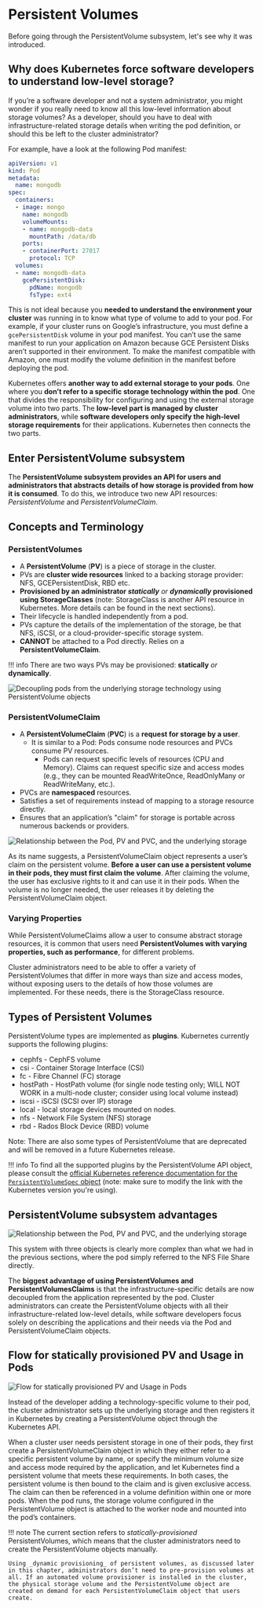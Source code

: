 # Persistent Volumes

Before going through the PersistentVolume subsystem, let's see why it was introduced.

## Why does Kubernetes force software developers to understand low-level storage?

If you’re a software developer and not a system administrator, you might wonder if you really need to know all this low-level information about storage volumes? As a developer, should you have to deal with infrastructure-related storage details when writing the pod definition, or should this be left to the cluster administrator?

For example, have a look at the following Pod manifest:

```yaml
apiVersion: v1
kind: Pod
metadata:
  name: mongodb
spec:
  containers:
  - image: mongo
    name: mongodb
    volumeMounts:
    - name: mongodb-data
      mountPath: /data/db
    ports:
    - containerPort: 27017
      protocol: TCP
  volumes:
  - name: mongodb-data
    gcePersistentDisk:
      pdName: mongodb
      fsType: ext4
```

This is not ideal because you **needed to understand the environment your cluster** was running in to know what type of volume to add to your pod. For example, if your cluster runs on Google’s infrastructure, you must define a `gcePersistentDisk` volume in your pod manifest. You can’t use the same manifest to run your application on Amazon because GCE Persistent Disks aren’t supported in their environment. To make the manifest compatible with Amazon, one must modify the volume definition in the manifest before deploying the pod.

Kubernetes offers **another way to add external storage to your pods**. One where you **don’t refer to a specific storage technology within the pod**. One that divides the responsibility for configuring and using the external storage volume into two parts. The **low-level part is managed by cluster administrators**, while **software developers only specify the high-level storage requirements** for their applications. Kubernetes then connects the two parts.


## Enter PersistentVolume subsystem

The **PersistentVolume subsystem provides an API for users and administrators that abstracts details of how storage is provided from how it is consumed**. To do this, we introduce two new API resources: _PersistentVolume_ and _PersistentVolumeClaim_.

## Concepts and Terminology

### PersistentVolumes

- A **PersistentVolume** (**PV**) is a piece of storage in the cluster.  
- PVs are **cluster wide resources** linked to a backing storage provider: NFS, GCEPersistentDisk, RBD etc.
- **Provisioned by an administrator _statically_** _or_ **_dynamically_ provisioned using StorageClasses** (note: StorageClass is another API resource in Kubernetes. More details can be found in the next sections).
- Their lifecycle is handled independently from a pod.
- PVs capture the details of the implementation of the storage, be that NFS, iSCSI, or a cloud-provider-specific storage system.
- **CANNOT** be attached to a Pod directly. Relies on a **PersistentVolumeClaim**.

!!! info
    There are two ways PVs may be provisioned: **statically** _or_ **dynamically**.

![Decoupling pods from the underlying storage technology using PersistentVolume objects](./../../img/decoupling-pods-from-underlying-storage-with-pvs.png)


### PersistentVolumeClaim

- A **PersistentVolumeClaim** (**PVC**) is a **request for storage by a user**.
    - It is similar to a Pod: Pods consume node resources and PVCs consume PV resources.
        - Pods can request specific levels of resources (CPU and Memory). Claims can request specific size and access modes (e.g., they can be mounted ReadWriteOnce, ReadOnlyMany or ReadWriteMany, etc.).
- PVCs are **namespaced** resources.
- Satisfies a set of requirements instead of mapping to a storage resource directly.
- Ensures that an application’s "claim" for storage is portable across numerous backends or providers.

![Relationship between the Pod, PV and PVC, and the underlying storage](./../../img/relationship-between-pod-pv-pvc.png)


As its name suggests, a PersistentVolumeClaim object represents a user’s claim on the persistent volume. **Before a user can use a persistent volume in their pods, they must first claim the volume**. After claiming the volume, the user has exclusive rights to it and can use it in their pods. When the volume is no longer needed, the user releases it by deleting the PersistentVolumeClaim object.

### Varying Properties

While PersistentVolumeClaims allow a user to consume abstract storage resources, it is common that users need **PersistentVolumes with varying properties, such as performance**, for different problems.

Cluster administrators need to be able to offer a variety of PersistentVolumes that differ in more ways than size and access modes, without exposing users to the details of how those volumes are implemented. For these needs, there is the StorageClass resource.


## Types of Persistent Volumes

PersistentVolume types are implemented as **plugins**. Kubernetes currently supports the following plugins:

- cephfs - CephFS volume
- csi - Container Storage Interface (CSI)
- fc - Fibre Channel (FC) storage
- hostPath - HostPath volume (for single node testing only; WILL NOT WORK in a multi-node cluster; consider using local volume instead)
- iscsi - iSCSI (SCSI over IP) storage
- local - local storage devices mounted on nodes.
- nfs - Network File System (NFS) storage
- rbd - Rados Block Device (RBD) volume

Note: There are also some types of PersistentVolume that are deprecated and will be removed in a future Kubernetes release.


!!! info
    To find all the supported plugins by the PersistentVolume API object, please consult the [official Kubernetes reference documentation for the `PersistentVolumeSpec` object](https://kubernetes.io/docs/reference/generated/kubernetes-api/v1.27/#persistentvolumespec-v1-core) (note: make sure to modify the link with the Kubernetes version you're using).


## PersistentVolume subsystem advantages

![Relationship between the Pod, PV and PVC, and the underlying storage](./../../img/relationship-between-pod-pv-pvc.png)

This system with three objects is clearly more complex than what we had in the previous sections, where the pod simply referred to the NFS File Share directly. 

The **biggest advantage of using PersistentVolumes and PersistentVolumesClaims** is that the infrastructure-specific details are now decoupled from the application represented by the pod. Cluster administrators can create the PersistentVolume objects with all their infrastructure-related low-level details, while software developers focus solely on describing the applications and their needs via the Pod and PersistentVolumeClaim objects.


## Flow for statically provisioned PV and Usage in Pods

![Flow for statically provisioned PV and Usage in Pods](./../../img/flow-for-statically-provisioned-pv-pvc-pods.png)

Instead of the developer adding a technology-specific volume to their pod, the cluster administrator sets up the underlying storage and then registers it in Kubernetes by creating a PersistentVolume object through the Kubernetes API.

When a cluster user needs persistent storage in one of their pods, they first create a PersistentVolumeClaim object in which they either refer to a specific persistent volume by name, or specify the minimum volume size and access mode required by the application, and let Kubernetes find a persistent volume that meets these requirements. In both cases, the persistent volume is then bound to the claim and is given exclusive access. The claim can then be referenced in a volume definition within one or more pods. When the pod runs, the storage volume configured in the PersistentVolume object is attached to the worker node and mounted into the pod’s containers.

!!! note
    The current section refers to _statically-provisioned_ PersistentVolumes, which means that the cluster administrators need to create the PersistentVolume objects manually.
    
    Using _dynamic provisioning_ of persistent volumes, as discussed later in this chapter, administrators don’t need to pre-provision volumes at all. If an automated volume provisioner is installed in the cluster, the physical storage volume and the PersistentVolume object are created on demand for each PersistentVolumeClaim object that users create.
